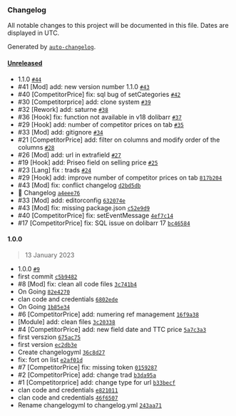 ### Changelog

All notable changes to this project will be documented in this file. Dates are displayed in UTC.

Generated by [`auto-changelog`](https://github.com/CookPete/auto-changelog).

#### [Unreleased](https://github.com/Eoxia/priseo/compare/1.0.0...HEAD)

- 1.1.0 [`#44`](https://github.com/Eoxia/priseo/pull/44)
- #41 [Mod] add: new version number 1.1.0 [`#43`](https://github.com/Eoxia/priseo/pull/43)
- #40 [CompetitorPrice] fix: sql bug of setCategories [`#42`](https://github.com/Eoxia/priseo/pull/42)
- #30 [Competitorprice] add: clone system [`#39`](https://github.com/Eoxia/priseo/pull/39)
- #32 [Rework] add: saturne [`#38`](https://github.com/Eoxia/priseo/pull/38)
- #36 [Hook] fix: function not available in v18 dolibarr [`#37`](https://github.com/Eoxia/priseo/pull/37)
- #29 [Hook] add: number of competitor prices on tab [`#35`](https://github.com/Eoxia/priseo/pull/35)
- #33 [Mod] add: gitignore [`#34`](https://github.com/Eoxia/priseo/pull/34)
- #21 [CompetitorPrice] add: filter on columns and modify order of the columns [`#28`](https://github.com/Eoxia/priseo/pull/28)
- #26 [Mod] add: url in extrafield [`#27`](https://github.com/Eoxia/priseo/pull/27)
- #19 [Hook] add: Priseo field on selling price [`#25`](https://github.com/Eoxia/priseo/pull/25)
- #23 [Lang] fix : trads [`#24`](https://github.com/Eoxia/priseo/pull/24)
- #29 [Hook] add: improve number of competitor prices on tab [`817b204`](https://github.com/Eoxia/priseo/commit/817b204f64d5e3d584a952f0f1d04679d20dc604)
- #43 [Mod] fix: conflict changelog [`d2bd5db`](https://github.com/Eoxia/priseo/commit/d2bd5db68ff00213ed89d79cb9a3d5932f672640)
- 📖 Changelog [`a4eee76`](https://github.com/Eoxia/priseo/commit/a4eee764515823c4c89864da797c216fcbd1ae63)
- #33 [Mod] add: editorconfig [`632074e`](https://github.com/Eoxia/priseo/commit/632074e2915fa9be9bd2c39a0e2efb763dee67cd)
- #43 [Mod] fix: missing package.json [`c52e9d9`](https://github.com/Eoxia/priseo/commit/c52e9d9c1b7de5d73a6998b1ab689dfe056ab96e)
- #40 [CompetitorPrice] fix:  setEventMessage [`4ef7c14`](https://github.com/Eoxia/priseo/commit/4ef7c1499aa913154df19865911daf30c4bd34b5)
- #17 [CompetitorPrice] fix: SQL issue on dolibarr 17 [`bc46584`](https://github.com/Eoxia/priseo/commit/bc46584f230d22f4aff62e7d9df97dd30cf09d08)

#### 1.0.0

> 13 January 2023

- 1.0.0 [`#9`](https://github.com/Eoxia/priseo/pull/9)
- first commit [`c5b9482`](https://github.com/Eoxia/priseo/commit/c5b9482c37a7dc2751464f2c6230ef8f79f94f67)
- #8 [Mod] fix: clean all code files [`3c741b4`](https://github.com/Eoxia/priseo/commit/3c741b4c78189108bb359e8c000fa7c98227c268)
- On Going [`82e4270`](https://github.com/Eoxia/priseo/commit/82e42706d9ea67632ff75bc82a4936742c763454)
- clan code and credentials [`6802ede`](https://github.com/Eoxia/priseo/commit/6802ede231d7a7a165d0dbf5ee07e63501466410)
- On Going [`1b85e34`](https://github.com/Eoxia/priseo/commit/1b85e343fe20290d26c85a5730ef451f8db08be0)
- #6 [CompetitorPrice] add: numering ref management [`16f9a38`](https://github.com/Eoxia/priseo/commit/16f9a38c86d15a72260cd621d8c6f23d47156e1f)
- [Module] add: clean files [`3c20338`](https://github.com/Eoxia/priseo/commit/3c20338784f5fcfab2e84daa4d24e98f131a135a)
- #4 [CompetitorPrice] add: new field date and TTC price [`5a7c3a3`](https://github.com/Eoxia/priseo/commit/5a7c3a38008ce1347cb1c5bf2147ff281e41af88)
- first verszion [`675ac75`](https://github.com/Eoxia/priseo/commit/675ac759420f2dfbd88889465fe2de084d8ec801)
- first version [`ec2db3e`](https://github.com/Eoxia/priseo/commit/ec2db3e24cc9f816a20b4f4eca0e0128405dc2e3)
- Create changelogyml [`36c8d27`](https://github.com/Eoxia/priseo/commit/36c8d27fcbfc05cc8a8f00a5b54045b404627698)
- fix: fort on list [`e2af01d`](https://github.com/Eoxia/priseo/commit/e2af01d86f478204ea9d0c997d4021cf24c51f0f)
- #7 [CompetitorPrice] fix: missing token [`0159287`](https://github.com/Eoxia/priseo/commit/01592872f7b58ebef3952dbc1d79071ab874c160)
- #2 [CompetitorPrice] add: change trad [`b3da95a`](https://github.com/Eoxia/priseo/commit/b3da95a2a63e16b79968810e324cd89a85b1c305)
- #1 [Competitorprice] add: change type for url [`b33becf`](https://github.com/Eoxia/priseo/commit/b33becfc6650923a60c6b7a2ef3b504082380cdc)
- clan code and credentials [`e821011`](https://github.com/Eoxia/priseo/commit/e8210115ae6161dddb1af356835b7972a3ac5178)
- clan code and credentials [`46f6507`](https://github.com/Eoxia/priseo/commit/46f650799b1a2caceb630a556ae20476e86a0268)
- Rename changelogyml to changelog.yml [`243aa71`](https://github.com/Eoxia/priseo/commit/243aa71b4ea6c04171eb90ca3e9d0dc3931af762)
